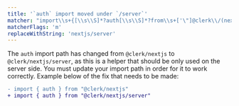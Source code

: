 ```yaml
---
title: '`auth` import moved under `/server`'
matcher: "import\\s+{[\\s\\S]*?auth[\\s\\S]*?from\\s+['\"]@clerk\\/(nextjs)[\\s\\S]*?['\"]"
matcherFlags: 'm'
replaceWithString: 'nextjs/server'
---
```


The `auth` import path has changed from `@clerk/nextjs` to `@clerk/nextjs/server`, as this is a helper that should be only used on the server side. You must update your import path in order for it to work correctly. Example below of the fix that needs to be made:

```diff
- import { auth } from "@clerk/nextjs"
+ import { auth } from "@clerk/nextjs/server"
```
